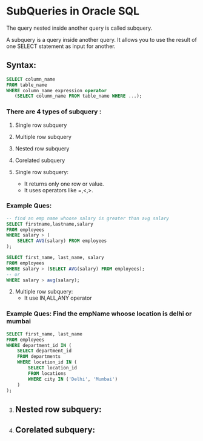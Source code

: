 # SubQueries in Oracle SQL
The query nested inside another query is called subquery.

A subquery is a query inside another query.
It allows you to use the result of one SELECT statement as input for another.

## Syntax:
```sql
SELECT column_name
FROM table_name
WHERE column_name expression operator 
   (SELECT column_name FROM table_name WHERE ...);
```

### There are 4 types of subquery :
1. Single row subquery
2. Multiple row subquery
3. Nested row subquery
4. Corelated subquery

1. Single row subquery:
    - It returns only one row or value. 
    - It uses operators like =,<,>.

### Example Ques:
```sql
-- find an emp name whoose salary is greater than avg salary
SELECT firstname,lastname,salary 
FROM employees
WHERE salary > (
    SELECT AVG(salary) FROM employees
);

SELECT first_name, last_name, salary
FROM employees
WHERE salary > (SELECT AVG(salary) FROM employees);
-- or 
WHERE salary > avg(salary);

```

2. Multiple row subquery:
    - It use IN,ALL,ANY operator

### Example Ques: Find the empName whoose location is delhi or mumbai
<!-- Find emp name whoose location is delhi or mumbai -->
```sql
SELECT first_name, last_name
FROM employees
WHERE department_id IN (
    SELECT department_id
    FROM departments
    WHERE location_id IN (
        SELECT location_id
        FROM locations
        WHERE city IN ('Delhi', 'Mumbai')
    )
);

```

3. Nested row subquery:
    - 
4. Corelated subquery:
    - 